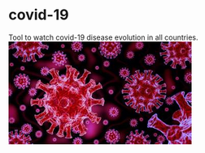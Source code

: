 # covid-19
Tool to watch covid-19 disease evolution in all countries.
![covid-19 cover image](img/covid19_cover.jpg)
